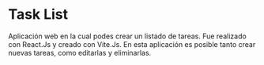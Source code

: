 # Task List

Aplicación web en la cual podes crear un listado de tareas. Fue realizado con React.Js y creado con Vite.Js. En esta aplicación es posible tanto crear nuevas tareas, como editarlas y eliminarlas.
